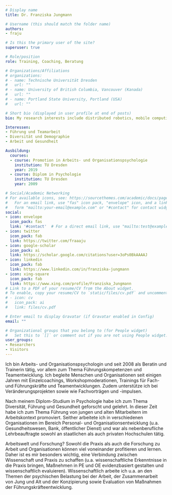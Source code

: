 ```yaml
---
# Display name
title: Dr. Franziska Jungmann

# Username (this should match the folder name)
authors:
- fraju

# Is this the primary user of the site?
superuser: true

# Role/position
role: Training, Coaching, Beratung

# Organizations/Affiliations
# organizations:
# - name: Technische Universität Dresden
#   url: ""
# - name: University of British Columbia, Vancouver (Kanada)
#   url: ""
# - name: Portland State University, Portland (USA)
#   url: ""

# Short bio (displayed in user profile at end of posts)
bio: My research interests include distributed robotics, mobile computing and programmable matter.

Interessen:
- Führung und Teamarbeit
- Diversität und Demographie
- Arbeit und Gesundheit

Ausbildung:
  courses:
  - course: Promotion in Arbeits- und Organisationspsychologie
    institution: TU Dresden
    year: 2019
  - course: Diplom in Psychologie
    institution: TU Dresden
    year: 2009

# Social/Academic Networking
# For available icons, see: https://sourcethemes.com/academic/docs/page-builder/#icons
#   For an email link, use "fas" icon pack, "envelope" icon, and a link in the
#   form "mailto:your-email@example.com" or "#contact" for contact widget.
social:
- icon: envelope
  icon_pack: fas
  link: '#contact'  # For a direct email link, use "mailto:test@example.org".
- icon: twitter
  icon_pack: fab
  link: https://twitter.com/fraaaju
- icon: google-scholar
  icon_pack: ai
  link: https://scholar.google.com/citations?user=3oPs0BkAAAAJ
- icon: linkedin
  icon_pack: fab
  link: https://www.linkedin.com/in/franziska-jungmann
- icon: xing-square
  icon_pack: fab
  link: https://www.xing.com/profile/Franziska_Jungmann
# Link to a PDF of your resume/CV from the About widget.
# To enable, copy your resume/CV to `static/files/cv.pdf` and uncomment the lines below.
# - icon: cv
#   icon_pack: ai
#   link: files/cv.pdf

# Enter email to display Gravatar (if Gravatar enabled in Config)
email: ""

# Organizational groups that you belong to (for People widget)
#   Set this to `[]` or comment out if you are not using People widget.
user_groups:
- Researchers
- Visitors
---
```


Ich bin Arbeits- und Organisationspsychologin und seit 2008 als Beratin und Trainerin tätig, vor allem zum Thema Führungskompetenzen und Teamentwicklung. Ich begleite Menschen und Organisationen seit einigen Jahren mit Einzelcoachings, Workshopmoderationen, Trainings für Fach- und Führungskräfte und Teamentwicklungen. Zudem unterstütze ich bei Veränderungsprojekten sowie wie Fachvorträgen und -impulsen.

Nach meinem Diplom-Studium in Psychologie habe ich zum Thema Diversität, Führung und Gesundheit geforscht und gelehrt. In dieser Zeit habe ich zum Thema Führung von jungen und alten Mitarbeitern im Arbeitskontext promoviert. Seither arbeitete ich in verschiedenen Organisationen im Bereich Personal- und Organisationsentwicklung (u.a. Gesundheitswesen, Bank, öffentlicher Dienst) und war als nebenberufliche Lehrbeauftragte sowohl an staatlichen als auch privaten Hochschulen tätig. 

Arbeitswelt und Forschung? Sowohl die Praxis als auch die Forschung zu Arbeit und Organisationen können viel voneinander profitieren und lernen. Daher ist es mir besonders wichtig, eine Verbindung zwischen Wissenschaft und Praxis zu schaffen (u.a. wissenschaftliche Erkenntnisse in die Praxis bringen, Maßnehmen in PE und OE evidenzbasiert gestalten und wissenschaftlich evaluieren). Wissenschaftlich arbeite ich u.a. an den Themen der psychischen Belastung bei der Arbeit, der Zusammenarbeit von Jung und Alt und der Konzipierung sowie Evaluation von Maßnahmen der Führungskräfteentwicklung.
